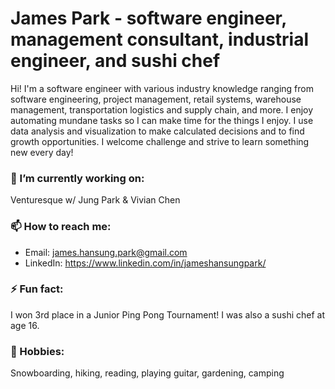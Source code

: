 # James Park - software engineer, management consultant, industrial engineer, and sushi chef
Hi! I'm a software engineer with various industry knowledge ranging from software engineering, project management, retail systems, warehouse management, transportation logistics and supply chain, and more. I enjoy automating mundane tasks so I can make time for the things I enjoy. I use data analysis and visualization to make calculated decisions and to find growth opportunities. I welcome challenge and strive to learn something new every day! 

### 🔭 I’m currently working on:
Venturesque w/ Jung Park & Vivian Chen

### 📫 How to reach me:
- Email: james.hansung.park@gmail.com
- LinkedIn: https://www.linkedin.com/in/jameshansungpark/

### ⚡ Fun fact:
I won 3rd place in a Junior Ping Pong Tournament! I was also a sushi chef at age 16.

### 🎨 Hobbies:
Snowboarding, hiking, reading, playing guitar, gardening, camping

<!--
**jamhanpar/jamhanpar** is a ✨ _special_ ✨ repository because its `README.md` (this file) appears on your GitHub profile.

Here are some ideas to get you started:

- 🔭 I’m currently working on ...
- 🌱 I’m currently learning ...
- 👯 I’m looking to collaborate on ...
- 🤔 I’m looking for help with ...
- 💬 Ask me about ...
- 📫 How to reach me: ...
- 😄 Pronouns: ...
- ⚡ Fun fact: ...
-->
